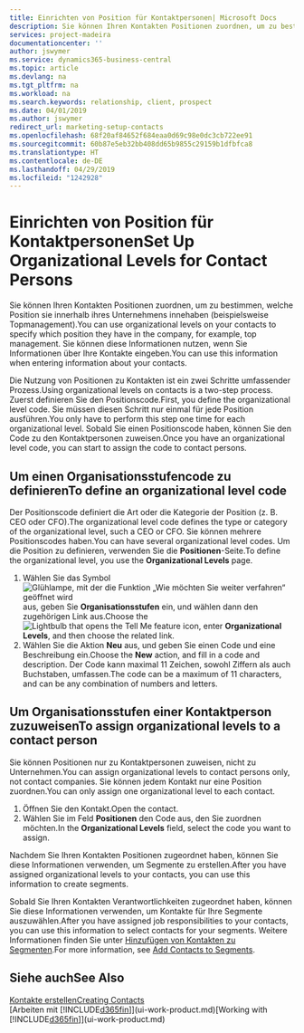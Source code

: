 ```yaml
---
title: Einrichten von Position für Kontaktpersonen| Microsoft Docs
description: Sie können Ihren Kontakten Positionen zuordnen, um zu bestimmen, welche Position sie innerhalb ihres Unternehmens innehaben (beispielsweise Topmanagement).
services: project-madeira
documentationcenter: ''
author: jswymer
ms.service: dynamics365-business-central
ms.topic: article
ms.devlang: na
ms.tgt_pltfrm: na
ms.workload: na
ms.search.keywords: relationship, client, prospect
ms.date: 04/01/2019
ms.author: jswymer
redirect_url: marketing-setup-contacts
ms.openlocfilehash: 68f20af84652f684eaa0d69c98e0dc3cb722ee91
ms.sourcegitcommit: 60b87e5eb32bb408dd65b9855c29159b1dfbfca8
ms.translationtype: HT
ms.contentlocale: de-DE
ms.lasthandoff: 04/29/2019
ms.locfileid: "1242928"
---
```

# <a name="set-up-organizational-levels-for-contact-persons"></a><span data-ttu-id="a2d48-103">Einrichten von Position für Kontaktpersonen</span><span class="sxs-lookup"><span data-stu-id="a2d48-103">Set Up Organizational Levels for Contact Persons</span></span>
<span data-ttu-id="a2d48-104">Sie können Ihren Kontakten Positionen zuordnen, um zu bestimmen, welche Position sie innerhalb ihres Unternehmens innehaben (beispielsweise Topmanagement).</span><span class="sxs-lookup"><span data-stu-id="a2d48-104">You can use organizational levels on your contacts to specify which position they have in the company, for example, top management.</span></span> <span data-ttu-id="a2d48-105">Sie können diese Informationen nutzen, wenn Sie Informationen über Ihre Kontakte eingeben.</span><span class="sxs-lookup"><span data-stu-id="a2d48-105">You can use this information when entering information about your contacts.</span></span>

<span data-ttu-id="a2d48-106">Die Nutzung von Positionen zu Kontakten ist ein zwei Schritte umfassender Prozess.</span><span class="sxs-lookup"><span data-stu-id="a2d48-106">Using organizational levels on contacts is a two-step process.</span></span> <span data-ttu-id="a2d48-107">Zuerst definieren Sie den Positionscode.</span><span class="sxs-lookup"><span data-stu-id="a2d48-107">First, you define the organizational level code.</span></span> <span data-ttu-id="a2d48-108">Sie müssen diesen Schritt nur einmal für jede Position ausführen.</span><span class="sxs-lookup"><span data-stu-id="a2d48-108">You only have to perform this step one time for each organizational level.</span></span> <span data-ttu-id="a2d48-109">Sobald Sie einen Positionscode haben, können Sie den Code zu den Kontaktpersonen zuweisen.</span><span class="sxs-lookup"><span data-stu-id="a2d48-109">Once you have an organizational level code, you can start to assign the code to contact persons.</span></span>

## <a name="to-define-an-organizational-level-code"></a><span data-ttu-id="a2d48-110">Um einen Organisationsstufencode zu definieren</span><span class="sxs-lookup"><span data-stu-id="a2d48-110">To define an organizational level code</span></span>
<span data-ttu-id="a2d48-111">Der Positionscode definiert die Art oder die Kategorie der Position (z. B. CEO oder CFO).</span><span class="sxs-lookup"><span data-stu-id="a2d48-111">The organizational level code defines the type or category of the organizational level, such a CEO  or CFO.</span></span> <span data-ttu-id="a2d48-112">Sie können mehrere Positionscodes haben.</span><span class="sxs-lookup"><span data-stu-id="a2d48-112">You can have several organizational level codes.</span></span> <span data-ttu-id="a2d48-113">Um die Position zu definieren, verwenden Sie die **Positionen**-Seite.</span><span class="sxs-lookup"><span data-stu-id="a2d48-113">To define the organizational level, you use the **Organizational Levels** page.</span></span>

1. <span data-ttu-id="a2d48-114">Wählen Sie das Symbol ![Glühlampe, mit der die Funktion „Wie möchten Sie weiter verfahren“ geöffnet wird](media/ui-search/search_small.png "Wie möchten Sie weiter verfahren?") aus, geben Sie **Organisationsstufen** ein, und wählen dann den zugehörigen Link aus.</span><span class="sxs-lookup"><span data-stu-id="a2d48-114">Choose the ![Lightbulb that opens the Tell Me feature](media/ui-search/search_small.png "Tell me what you want to do") icon, enter **Organizational Levels**, and then choose the related link.</span></span>
2. <span data-ttu-id="a2d48-115">Wählen Sie die Aktion **Neu** aus, und geben Sie einen Code und eine Beschreibung ein.</span><span class="sxs-lookup"><span data-stu-id="a2d48-115">Choose the **New** action, and fill in a code and description.</span></span> <span data-ttu-id="a2d48-116">Der Code kann maximal 11 Zeichen, sowohl Ziffern als auch Buchstaben, umfassen.</span><span class="sxs-lookup"><span data-stu-id="a2d48-116">The code can be a maximum of 11 characters, and can be any combination of numbers and letters.</span></span>

## <a name="to-assign-organizational-levels-to-a-contact-person"></a><span data-ttu-id="a2d48-117">Um Organisationsstufen einer Kontaktperson zuzuweisen</span><span class="sxs-lookup"><span data-stu-id="a2d48-117">To assign organizational levels to a contact person</span></span>
<span data-ttu-id="a2d48-118">Sie können Positionen nur zu Kontaktpersonen zuweisen, nicht zu Unternehmen.</span><span class="sxs-lookup"><span data-stu-id="a2d48-118">You can assign organizational levels to contact persons only, not contact companies.</span></span> <span data-ttu-id="a2d48-119">Sie können jedem Kontakt nur eine Position zuordnen.</span><span class="sxs-lookup"><span data-stu-id="a2d48-119">You can only assign one organizational level to each contact.</span></span>

1. <span data-ttu-id="a2d48-120">Öffnen Sie den Kontakt.</span><span class="sxs-lookup"><span data-stu-id="a2d48-120">Open the contact.</span></span>
2. <span data-ttu-id="a2d48-121">Wählen Sie im Feld **Positionen** den Code aus, den Sie zuordnen möchten.</span><span class="sxs-lookup"><span data-stu-id="a2d48-121">In the **Organizational Levels** field, select the code you want to assign.</span></span>

<span data-ttu-id="a2d48-122">Nachdem Sie Ihren Kontakten Positionen zugeordnet haben, können Sie diese Informationen verwenden, um Segmente zu erstellen.</span><span class="sxs-lookup"><span data-stu-id="a2d48-122">After you have assigned organizational levels to your contacts, you can use this information to create segments.</span></span>

<span data-ttu-id="a2d48-123">Sobald Sie Ihren Kontakten Verantwortlichkeiten zugeordnet haben, können Sie diese Informationen verwenden, um Kontakte für Ihre Segmente auszuwählen.</span><span class="sxs-lookup"><span data-stu-id="a2d48-123">After you have assigned job responsibilities to your contacts, you can use this information to select contacts for your segments.</span></span> <span data-ttu-id="a2d48-124">Weitere Informationen finden Sie unter [Hinzufügen von Kontakten zu Segmenten](marketing-add-contact-segment.md).</span><span class="sxs-lookup"><span data-stu-id="a2d48-124">For more information, see [Add Contacts to Segments](marketing-add-contact-segment.md).</span></span>

## <a name="see-also"></a><span data-ttu-id="a2d48-125">Siehe auch</span><span class="sxs-lookup"><span data-stu-id="a2d48-125">See Also</span></span>
[<span data-ttu-id="a2d48-126">Kontakte erstellen</span><span class="sxs-lookup"><span data-stu-id="a2d48-126">Creating Contacts</span></span>](marketing-create-contact-companies.md)  
<span data-ttu-id="a2d48-127">[Arbeiten mit [!INCLUDE[d365fin](includes/d365fin_md.md)]](ui-work-product.md)</span><span class="sxs-lookup"><span data-stu-id="a2d48-127">[Working with [!INCLUDE[d365fin](includes/d365fin_md.md)]](ui-work-product.md)</span></span>  
